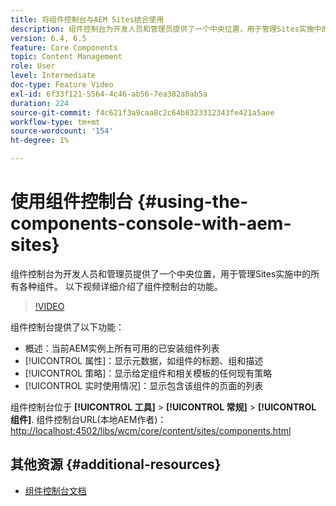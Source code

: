 ```yaml
---
title: 将组件控制台与AEM Sites结合使用
description: 组件控制台为开发人员和管理员提供了一个中央位置，用于管理Sites实施中的所有各种组件。 以下视频详细介绍了组件控制台的功能。
version: 6.4, 6.5
feature: Core Components
topic: Content Management
role: User
level: Intermediate
doc-type: Feature Video
exl-id: 6f33f121-5564-4c46-ab56-7ea382a0ab5a
duration: 224
source-git-commit: f4c621f3a9caa8c2c64b8323312343fe421a5aee
workflow-type: tm+mt
source-wordcount: '154'
ht-degree: 1%

---
```


# 使用组件控制台 {#using-the-components-console-with-aem-sites}

组件控制台为开发人员和管理员提供了一个中央位置，用于管理Sites实施中的所有各种组件。 以下视频详细介绍了组件控制台的功能。

>[!VIDEO](https://video.tv.adobe.com/v/17417?quality=12&learn=on)

组件控制台提供了以下功能：

* 概述：当前AEM实例上所有可用的已安装组件列表
* [!UICONTROL 属性]：显示元数据，如组件的标题、组和描述
* [!UICONTROL 策略]：显示给定组件和相关模板的任何现有策略
* [!UICONTROL 实时使用情况]：显示包含该组件的页面的列表

组件控制台位于 **[!UICONTROL 工具]** > **[!UICONTROL 常规]** > **[!UICONTROL 组件]**.
组件控制台URL(本地AEM作者)： [http://localhost:4502/libs/wcm/core/content/sites/components.html](http://localhost:4502/libs/wcm/core/content/sites/components.html)

## 其他资源 {#additional-resources}

* [组件控制台文档](https://helpx.adobe.com/experience-manager/6-5/sites/authoring/using/default-components-console.html)
